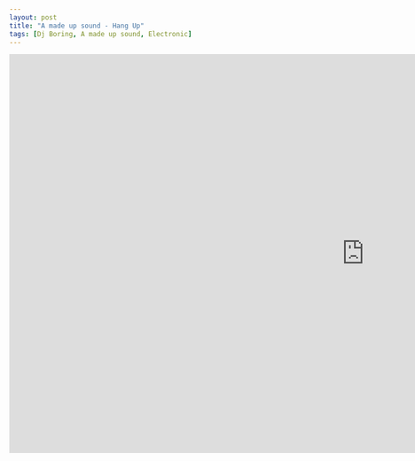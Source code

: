 ```yaml
---
layout: post
title: "A made up sound - Hang Up"
tags: [Dj Boring, A made up sound, Electronic]
---
```


<div class="embed-responsive embed-responsive-16by9">
    <iframe width="1280" height="720" src="https://www.youtube.com/embed/GN1SxZXYRWM" frameborder="0" allow="autoplay; encrypted-media" allowfullscreen></iframe>
</div>

